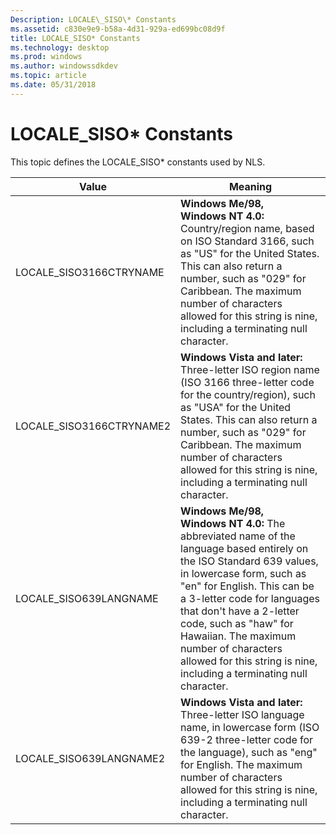 ```yaml
---
Description: LOCALE\_SISO\* Constants
ms.assetid: c830e9e9-b58a-4d31-929a-ed699bc08d9f
title: LOCALE_SISO* Constants
ms.technology: desktop
ms.prod: windows
ms.author: windowssdkdev
ms.topic: article
ms.date: 05/31/2018
---
```


# LOCALE\_SISO\* Constants

This topic defines the LOCALE\_SISO\* constants used by NLS.



| Value                     | Meaning                                                                                                                                                                                                                                                                                                                                                                              |
|---------------------------|--------------------------------------------------------------------------------------------------------------------------------------------------------------------------------------------------------------------------------------------------------------------------------------------------------------------------------------------------------------------------------------|
| LOCALE\_SISO3166CTRYNAME  | **Windows Me/98, Windows NT 4.0:** Country/region name, based on ISO Standard 3166, such as "US" for the United States. This can also return a number, such as "029" for Caribbean. The maximum number of characters allowed for this string is nine, including a terminating null character.                                                                                        |
| LOCALE\_SISO3166CTRYNAME2 | **Windows Vista and later:** Three-letter ISO region name (ISO 3166 three-letter code for the country/region), such as "USA" for the United States. This can also return a number, such as "029" for Caribbean. The maximum number of characters allowed for this string is nine, including a terminating null character.                                                            |
| LOCALE\_SISO639LANGNAME   | **Windows Me/98, Windows NT 4.0:** The abbreviated name of the language based entirely on the ISO Standard 639 values, in lowercase form, such as "en" for English. This can be a 3-letter code for languages that don't have a 2-letter code, such as "haw" for Hawaiian. The maximum number of characters allowed for this string is nine, including a terminating null character. |
| LOCALE\_SISO639LANGNAME2  | **Windows Vista and later:** Three-letter ISO language name, in lowercase form (ISO 639-2 three-letter code for the language), such as "eng" for English. The maximum number of characters allowed for this string is nine, including a terminating null character.                                                                                                                  |



 

 

 




